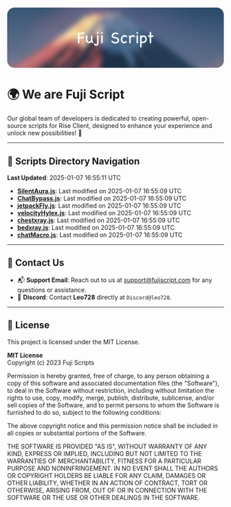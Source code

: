 ![Banner](.github/b.webp)

# 🌍 **We are Fuji Script**

Our global team of developers is dedicated to creating powerful, open-source scripts for Rise Client, designed to enhance your experience and unlock new possibilities! 🌟

---
<!-- SCRIPTS_NAVIGATION_START -->
## 📂 **Scripts Directory Navigation**

**Last Updated**: 2025-01-07 16:55:11 UTC

- **[SilentAura.js](scripts/SilentAura.js)**: Last modified on 2025-01-07 16:55:09 UTC
- **[ChatBypass.js](scripts/ChatBypass.js)**: Last modified on 2025-01-07 16:55:09 UTC
- **[jetpackFly.js](scripts/jetpackFly.js)**: Last modified on 2025-01-07 16:55:09 UTC
- **[velocityHylex.js](scripts/velocityHylex.js)**: Last modified on 2025-01-07 16:55:09 UTC
- **[chestxray.js](scripts/chestxray.js)**: Last modified on 2025-01-07 16:55:09 UTC
- **[bedxray.js](scripts/bedxray.js)**: Last modified on 2025-01-07 16:55:09 UTC
- **[chatMacro.js](scripts/chatMacro.js)**: Last modified on 2025-01-07 16:55:09 UTC

<!-- SCRIPTS_NAVIGATION_END -->

---

## 💬 **Contact Us**  
- 📬 **Support Email**: Reach out to us at [support@fujiscript.com](mailto:support@fujiscript.com) for any questions or assistance.  
- 💬 **Discord**: Contact **Leo728** directly at `Discord@leo728`.

---

## 📜 **License**

This project is licensed under the MIT License.  

**MIT License**  
Copyright (c) 2023 Fuji Scripts  

Permission is hereby granted, free of charge, to any person obtaining a copy of this software and associated documentation files (the "Software"), to deal in the Software without restriction, including without limitation the rights to use, copy, modify, merge, publish, distribute, sublicense, and/or sell copies of the Software, and to permit persons to whom the Software is furnished to do so, subject to the following conditions:  

The above copyright notice and this permission notice shall be included in all copies or substantial portions of the Software.  

THE SOFTWARE IS PROVIDED "AS IS", WITHOUT WARRANTY OF ANY KIND, EXPRESS OR IMPLIED, INCLUDING BUT NOT LIMITED TO THE WARRANTIES OF MERCHANTABILITY, FITNESS FOR A PARTICULAR PURPOSE AND NONINFRINGEMENT. IN NO EVENT SHALL THE AUTHORS OR COPYRIGHT HOLDERS BE LIABLE FOR ANY CLAIM, DAMAGES OR OTHER LIABILITY, WHETHER IN AN ACTION OF CONTRACT, TORT OR OTHERWISE, ARISING FROM, OUT OF OR IN CONNECTION WITH THE SOFTWARE OR THE USE OR OTHER DEALINGS IN THE SOFTWARE.  
